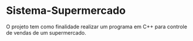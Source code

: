# Sistema-Supermercado
O projeto tem como finalidade realizar um programa em C++ para controle de vendas de um supermercado.
